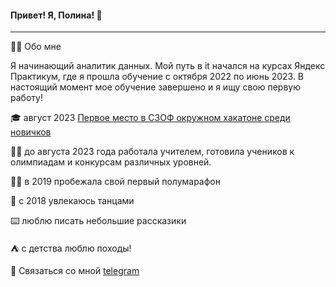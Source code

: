 #### Привет! Я, Полина! 👋
---
:woman_technologist: Обо мне


Я начинающий аналитик данных. Мой путь в it начался на курсах Яндекс Практикум, где я прошла обучение с октября 2022 по июнь 2023. В настоящий момент мое обучение завершено и я ищу свою первую работу!

:mortar_board: август 2023 [Первое место в СЗОФ окружном хакатоне среди новичков](https://hacks-ai.ru/hackathons.html?eventId=969079&caseEl=993641&tab=3)

:woman_teacher: до августа 2023 года работала учителем, готовила учеников к олимпиадам и конкурсам различных уровней. 

:running_woman: в 2019 пробежала свой первый полумарафон

:dancers: с 2018 увлекаюсь танцами

:keyboard: люблю писать небольшие рассказики

:tent: с детства люблю походы!


💬 Связаться со мной [telegram](https://t.me/Polina_ili_da)
